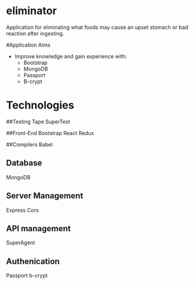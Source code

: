 # eliminator
Application for eliminating what foods may cause an upset stomach or bad reaction after ingesting.

#Application Aims
- Improve knowledge and gain experience with:
  - Bootstrap
  - MongoDB
  - Passport
  - B-crypt

# Technologies

##Testing
Tape
SuperTest

##Front-End
Bootstrap
React
Redux

##Compilers
Babel

## Database
MongoDB

## Server Management
Express
Cors

## API management
SuperAgent

## Authenication
Passport
b-crypt
